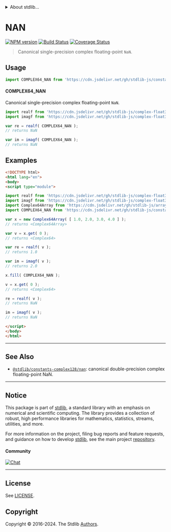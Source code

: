 <!--

@license Apache-2.0

Copyright (c) 2024 The Stdlib Authors.

Licensed under the Apache License, Version 2.0 (the "License");
you may not use this file except in compliance with the License.
You may obtain a copy of the License at

   http://www.apache.org/licenses/LICENSE-2.0

Unless required by applicable law or agreed to in writing, software
distributed under the License is distributed on an "AS IS" BASIS,
WITHOUT WARRANTIES OR CONDITIONS OF ANY KIND, either express or implied.
See the License for the specific language governing permissions and
limitations under the License.

-->


<details>
  <summary>
    About stdlib...
  </summary>
  <p>We believe in a future in which the web is a preferred environment for numerical computation. To help realize this future, we've built stdlib. stdlib is a standard library, with an emphasis on numerical and scientific computation, written in JavaScript (and C) for execution in browsers and in Node.js.</p>
  <p>The library is fully decomposable, being architected in such a way that you can swap out and mix and match APIs and functionality to cater to your exact preferences and use cases.</p>
  <p>When you use stdlib, you can be absolutely certain that you are using the most thorough, rigorous, well-written, studied, documented, tested, measured, and high-quality code out there.</p>
  <p>To join us in bringing numerical computing to the web, get started by checking us out on <a href="https://github.com/stdlib-js/stdlib">GitHub</a>, and please consider <a href="https://opencollective.com/stdlib">financially supporting stdlib</a>. We greatly appreciate your continued support!</p>
</details>

# NAN

[![NPM version][npm-image]][npm-url] [![Build Status][test-image]][test-url] [![Coverage Status][coverage-image]][coverage-url] <!-- [![dependencies][dependencies-image]][dependencies-url] -->

> Canonical single-precision complex floating-point `NaN`.



<section class="usage">

## Usage

```javascript
import COMPLEX64_NAN from 'https://cdn.jsdelivr.net/gh/stdlib-js/constants-complex64-nan@v0.2.2-esm/index.mjs';
```

#### COMPLEX64_NAN

Canonical single-precision complex floating-point `NaN`.

```javascript
import realf from 'https://cdn.jsdelivr.net/gh/stdlib-js/complex-float32-real@esm/index.mjs';
import imagf from 'https://cdn.jsdelivr.net/gh/stdlib-js/complex-float32-imag@esm/index.mjs';

var re = realf( COMPLEX64_NAN );
// returns NaN

var im = imagf( COMPLEX64_NAN );
// returns NaN
```

</section>

<!-- /.usage -->

<section class="examples">

## Examples

<!-- eslint no-undef: "error" -->

```html
<!DOCTYPE html>
<html lang="en">
<body>
<script type="module">

import realf from 'https://cdn.jsdelivr.net/gh/stdlib-js/complex-float32-real@esm/index.mjs';
import imagf from 'https://cdn.jsdelivr.net/gh/stdlib-js/complex-float32-imag@esm/index.mjs';
import Complex64Array from 'https://cdn.jsdelivr.net/gh/stdlib-js/array-complex64@esm/index.mjs';
import COMPLEX64_NAN from 'https://cdn.jsdelivr.net/gh/stdlib-js/constants-complex64-nan@v0.2.2-esm/index.mjs';

var x = new Complex64Array( [ 1.0, 2.0, 3.0, 4.0 ] );
// returns <Complex64Array>

var v = x.get( 0 );
// returns <Complex64>

var re = realf( v );
// returns 1.0

var im = imagf( v );
// returns 2.0

x.fill( COMPLEX64_NAN );

v = x.get( 0 );
// returns <Complex64>

re = realf( v );
// returns NaN

im = imagf( v );
// returns NaN

</script>
</body>
</html>
```

</section>

<!-- /.examples -->

<!-- Section for related `stdlib` packages. Do not manually edit this section, as it is automatically populated. -->

<section class="related">

* * *

## See Also

-   <span class="package-name">[`@stdlib/constants-complex128/nan`][@stdlib/constants/complex128/nan]</span><span class="delimiter">: </span><span class="description">canonical double-precision complex floating-point NaN.</span>

</section>

<!-- /.related -->

<!-- Section for all links. Make sure to keep an empty line after the `section` element and another before the `/section` close. -->


<section class="main-repo" >

* * *

## Notice

This package is part of [stdlib][stdlib], a standard library with an emphasis on numerical and scientific computing. The library provides a collection of robust, high performance libraries for mathematics, statistics, streams, utilities, and more.

For more information on the project, filing bug reports and feature requests, and guidance on how to develop [stdlib][stdlib], see the main project [repository][stdlib].

#### Community

[![Chat][chat-image]][chat-url]

---

## License

See [LICENSE][stdlib-license].


## Copyright

Copyright &copy; 2016-2024. The Stdlib [Authors][stdlib-authors].

</section>

<!-- /.stdlib -->

<!-- Section for all links. Make sure to keep an empty line after the `section` element and another before the `/section` close. -->

<section class="links">

[npm-image]: http://img.shields.io/npm/v/@stdlib/constants-complex64-nan.svg
[npm-url]: https://npmjs.org/package/@stdlib/constants-complex64-nan

[test-image]: https://github.com/stdlib-js/constants-complex64-nan/actions/workflows/test.yml/badge.svg?branch=v0.2.2
[test-url]: https://github.com/stdlib-js/constants-complex64-nan/actions/workflows/test.yml?query=branch:v0.2.2

[coverage-image]: https://img.shields.io/codecov/c/github/stdlib-js/constants-complex64-nan/main.svg
[coverage-url]: https://codecov.io/github/stdlib-js/constants-complex64-nan?branch=main

<!--

[dependencies-image]: https://img.shields.io/david/stdlib-js/constants-complex64-nan.svg
[dependencies-url]: https://david-dm.org/stdlib-js/constants-complex64-nan/main

-->

[chat-image]: https://img.shields.io/gitter/room/stdlib-js/stdlib.svg
[chat-url]: https://app.gitter.im/#/room/#stdlib-js_stdlib:gitter.im

[stdlib]: https://github.com/stdlib-js/stdlib

[stdlib-authors]: https://github.com/stdlib-js/stdlib/graphs/contributors

[umd]: https://github.com/umdjs/umd
[es-module]: https://developer.mozilla.org/en-US/docs/Web/JavaScript/Guide/Modules

[deno-url]: https://github.com/stdlib-js/constants-complex64-nan/tree/deno
[deno-readme]: https://github.com/stdlib-js/constants-complex64-nan/blob/deno/README.md
[umd-url]: https://github.com/stdlib-js/constants-complex64-nan/tree/umd
[umd-readme]: https://github.com/stdlib-js/constants-complex64-nan/blob/umd/README.md
[esm-url]: https://github.com/stdlib-js/constants-complex64-nan/tree/esm
[esm-readme]: https://github.com/stdlib-js/constants-complex64-nan/blob/esm/README.md
[branches-url]: https://github.com/stdlib-js/constants-complex64-nan/blob/main/branches.md

[stdlib-license]: https://raw.githubusercontent.com/stdlib-js/constants-complex64-nan/main/LICENSE

<!-- <related-links> -->

[@stdlib/constants/complex128/nan]: https://github.com/stdlib-js/constants-complex128-nan/tree/esm

<!-- </related-links> -->

</section>

<!-- /.links -->
